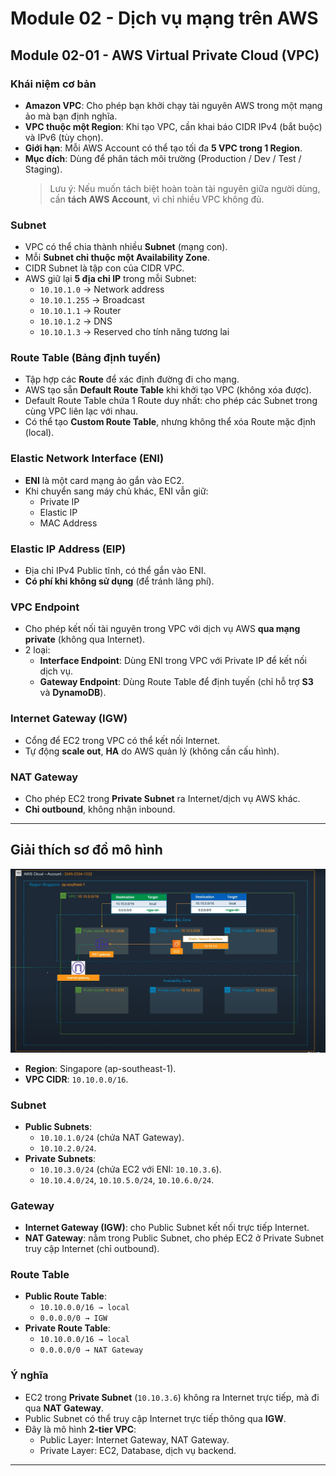 # Module 02 - Dịch vụ mạng trên AWS

## Module 02-01 - AWS Virtual Private Cloud (VPC)

### Khái niệm cơ bản
- **Amazon VPC**: Cho phép bạn khởi chạy tài nguyên AWS trong một mạng ảo mà bạn định nghĩa.  
- **VPC thuộc một Region**: Khi tạo VPC, cần khai báo CIDR IPv4 (bắt buộc) và IPv6 (tùy chọn).  
- **Giới hạn**: Mỗi AWS Account có thể tạo tối đa **5 VPC trong 1 Region**.  
- **Mục đích**: Dùng để phân tách môi trường (Production / Dev / Test / Staging).  
  > Lưu ý: Nếu muốn tách biệt hoàn toàn tài nguyên giữa người dùng, cần **tách AWS Account**, vì chỉ nhiều VPC không đủ.  

### Subnet
- VPC có thể chia thành nhiều **Subnet** (mạng con).  
- Mỗi **Subnet chỉ thuộc một Availability Zone**.  
- CIDR Subnet là tập con của CIDR VPC.  
- AWS giữ lại **5 địa chỉ IP** trong mỗi Subnet:  
  - `10.10.1.0` → Network address  
  - `10.10.1.255` → Broadcast  
  - `10.10.1.1` → Router  
  - `10.10.1.2` → DNS  
  - `10.10.1.3` → Reserved cho tính năng tương lai  

### Route Table (Bảng định tuyến)
- Tập hợp các **Route** để xác định đường đi cho mạng.  
- AWS tạo sẵn **Default Route Table** khi khởi tạo VPC (không xóa được).  
- Default Route Table chứa 1 Route duy nhất: cho phép các Subnet trong cùng VPC liên lạc với nhau.  
- Có thể tạo **Custom Route Table**, nhưng không thể xóa Route mặc định (local).  

### Elastic Network Interface (ENI)
- **ENI** là một card mạng ảo gắn vào EC2.  
- Khi chuyển sang máy chủ khác, ENI vẫn giữ:  
  - Private IP  
  - Elastic IP  
  - MAC Address  

### Elastic IP Address (EIP)
- Địa chỉ IPv4 Public tĩnh, có thể gắn vào ENI.  
- **Có phí khi không sử dụng** (để tránh lãng phí).  

### VPC Endpoint
- Cho phép kết nối tài nguyên trong VPC với dịch vụ AWS **qua mạng private** (không qua Internet).  
- 2 loại:  
  - **Interface Endpoint**: Dùng ENI trong VPC với Private IP để kết nối dịch vụ.  
  - **Gateway Endpoint**: Dùng Route Table để định tuyến (chỉ hỗ trợ **S3** và **DynamoDB**).  

### Internet Gateway (IGW)
- Cổng để EC2 trong VPC có thể kết nối Internet.  
- Tự động **scale out**, **HA** do AWS quản lý (không cần cấu hình).  

### NAT Gateway
- Cho phép EC2 trong **Private Subnet** ra Internet/dịch vụ AWS khác.  
- **Chỉ outbound**, không nhận inbound.  

---

## Giải thích sơ đồ mô hình

![VPC Diagram](image.png)

- **Region**: Singapore (ap-southeast-1).  
- **VPC CIDR**: `10.10.0.0/16`.  

### Subnet
- **Public Subnets**:  
  - `10.10.1.0/24` (chứa NAT Gateway).  
  - `10.10.2.0/24`.  
- **Private Subnets**:  
  - `10.10.3.0/24` (chứa EC2 với ENI: `10.10.3.6`).  
  - `10.10.4.0/24`, `10.10.5.0/24`, `10.10.6.0/24`.  

### Gateway
- **Internet Gateway (IGW)**: cho Public Subnet kết nối trực tiếp Internet.  
- **NAT Gateway**: nằm trong Public Subnet, cho phép EC2 ở Private Subnet truy cập Internet (chỉ outbound).  

### Route Table
- **Public Route Table**:  
  - `10.10.0.0/16 → local`  
  - `0.0.0.0/0 → IGW`  
- **Private Route Table**:  
  - `10.10.0.0/16 → local`  
  - `0.0.0.0/0 → NAT Gateway`  

### Ý nghĩa
- EC2 trong **Private Subnet** (`10.10.3.6`) không ra Internet trực tiếp, mà đi qua **NAT Gateway**.  
- Public Subnet có thể truy cập Internet trực tiếp thông qua **IGW**.  
- Đây là mô hình **2-tier VPC**:  
  - Public Layer: Internet Gateway, NAT Gateway.  
  - Private Layer: EC2, Database, dịch vụ backend.  

---
